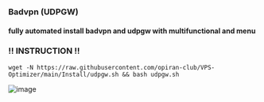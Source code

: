 
### Badvpn (UDPGW)

#### fully automated install badvpn and udpgw with multifunctional and menu


###  ‼️ INSTRUCTION ‼️
   
```
wget -N https://raw.githubusercontent.com/opiran-club/VPS-Optimizer/main/Install/udpgw.sh && bash udpgw.sh
```
![image](https://github.com/opiran-club/VPS-Optimizer/assets/130220895/9552249d-f435-4521-871c-cc5ed335744f)
